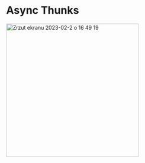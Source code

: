 # Async Thunks
<img width="358" alt="Zrzut ekranu 2023-02-2 o 16 49 19" src="https://user-images.githubusercontent.com/983102/216372952-89346ff5-c352-4478-b02b-e391ef9e12bb.png">
